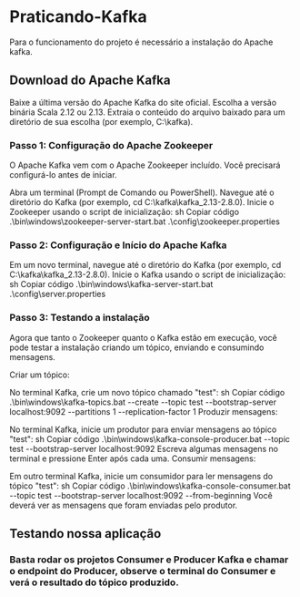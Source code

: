 # Praticando-Kafka


Para o funcionamento do projeto é necessário a instalação do Apache kafka.

## Download do Apache Kafka
Baixe a última versão do Apache Kafka do site oficial. Escolha a versão binária Scala 2.12 ou 2.13.
Extraia o conteúdo do arquivo baixado para um diretório de sua escolha (por exemplo, C:\kafka).
### Passo 1: Configuração do Apache Zookeeper
O Apache Kafka vem com o Apache Zookeeper incluído. Você precisará configurá-lo antes de iniciar.

Abra um terminal (Prompt de Comando ou PowerShell).
Navegue até o diretório do Kafka (por exemplo, cd C:\kafka\kafka_2.13-2.8.0).
Inicie o Zookeeper usando o script de inicialização:
sh
Copiar código
.\bin\windows\zookeeper-server-start.bat .\config\zookeeper.properties
### Passo 2: Configuração e Início do Apache Kafka
Em um novo terminal, navegue até o diretório do Kafka (por exemplo, cd C:\kafka\kafka_2.13-2.8.0).
Inicie o Kafka usando o script de inicialização:
sh
Copiar código
.\bin\windows\kafka-server-start.bat .\config\server.properties
### Passo 3: Testando a instalação
Agora que tanto o Zookeeper quanto o Kafka estão em execução, você pode testar a instalação criando um tópico, enviando e consumindo mensagens.

Criar um tópico:

No terminal Kafka, crie um novo tópico chamado "test":
sh
Copiar código
.\bin\windows\kafka-topics.bat --create --topic test --bootstrap-server localhost:9092 --partitions 1 --replication-factor 1
Produzir mensagens:

No terminal Kafka, inicie um produtor para enviar mensagens ao tópico "test":
sh
Copiar código
.\bin\windows\kafka-console-producer.bat --topic test --bootstrap-server localhost:9092
Escreva algumas mensagens no terminal e pressione Enter após cada uma.
Consumir mensagens:

Em outro terminal Kafka, inicie um consumidor para ler mensagens do tópico "test":
sh
Copiar código
.\bin\windows\kafka-console-consumer.bat --topic test --bootstrap-server localhost:9092 --from-beginning
Você deverá ver as mensagens que foram enviadas pelo produtor.

## Testando nossa aplicação

### Basta rodar os projetos Consumer e Producer Kafka e chamar o endpoint do Producer, observe o terminal do Consumer e verá o resultado do tópico produzido.
